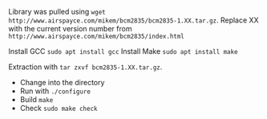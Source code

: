 
Library was pulled using `wget http://www.airspayce.com/mikem/bcm2835/bcm2835-1.XX.tar.gz`.
Replace XX with the current version number from `http://www.airspayce.com/mikem/bcm2835/index.html`

Install GCC `sudo apt install gcc`
Install Make `sudo apt install make`

Extraction with `tar zxvf bcm2835-1.XX.tar.gz`.
 - Change into the directory
 - Run with `./configure`
 - Build `make`
 - Check `sudo make check`
 